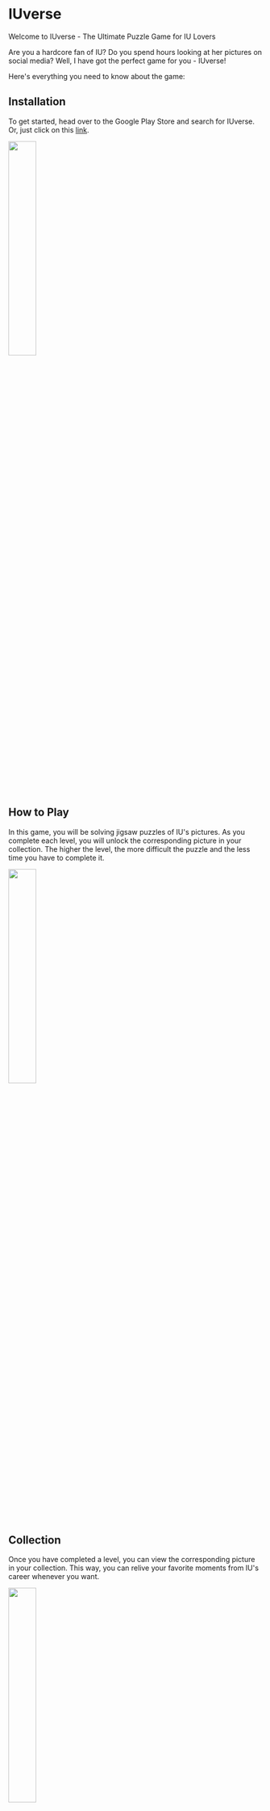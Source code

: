 # IUverse
Welcome to IUverse - The Ultimate Puzzle Game for IU Lovers

Are you a hardcore fan of IU? Do you spend hours looking at her pictures on social media? Well, I have got the perfect game for you - IUverse!

Here's everything you need to know about the game:

## Installation
To get started, head over to the Google Play Store and search for IUverse. Or, just click on this <a href="https://play.google.com/store/apps/details?id=com.PorukiBoys.IUverse">link</a>.

<img src="https://user-images.githubusercontent.com/29358240/220165256-c4a9d655-e398-4e73-b59a-6c9a8ea22fef.png" width="33%" />

## How to Play

In this game, you will be solving jigsaw puzzles of IU's pictures. As you complete each level, you will unlock the corresponding picture in your collection. The higher the level, the more difficult the puzzle and the less time you have to complete it.

<img src="https://media1.giphy.com/media/v1.Y2lkPTc5MGI3NjExM2RmNTk3MDA3YWM4YTdmNDJjZTY4YmQyNjJmMzM4NWI5YjJhM2Y1OSZjdD1n/MeYaE6M1ZAXPtvN3Cv/giphy.gif" width="33%"/>

## Collection

Once you have completed a level, you can view the corresponding picture in your collection. This way, you can relive your favorite moments from IU's career whenever you want.

<img src="https://media2.giphy.com/media/Ap3E2h0GsPRpWtW7P2/giphy.gif" width="33%"/>

## About IU:

In case you're not familiar with the K-pop queen herself, IU is a South Korean singer, actress, and all-around superstar. 

## Future Plans

I plan to add more pictures to the game and make the user interface more user-friendly. I also plan to make it a multiplayer game, so you can compete with other IU fans from all over the world. But who am I kidding, I'm probably just going to spend my time fangirling over IU and not doing any of that.

## Bug Reports

If you come across any bugs in the game, please do let me know. I'll pretend to look into it and then promptly ignore it, just like how IU ignores my DMs.

In conclusion, if you're an IU fan looking for a fun way to spend your time, then download IUverse now. But if you're not an IU fan, then what are you even doing here? Go listen to "Eight" on repeat until you understand what real music is.